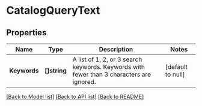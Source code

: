 # CatalogQueryText

## Properties
Name | Type | Description | Notes
------------ | ------------- | ------------- | -------------
**Keywords** | **[]string** | A list of 1, 2, or 3 search keywords. Keywords with fewer than 3 characters are ignored. | [default to null]

[[Back to Model list]](../README.md#documentation-for-models) [[Back to API list]](../README.md#documentation-for-api-endpoints) [[Back to README]](../README.md)

